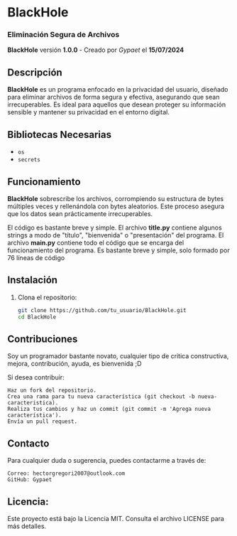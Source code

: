 # BlackHole
### Eliminación Segura de Archivos
**BlackHole** versión **1.0.0** - Creado por *Gypaet* el **15/07/2024**

## Descripción
**BlackHole** es un programa enfocado en la privacidad del usuario, diseñado para eliminar archivos de forma segura y efectiva, asegurando que sean irrecuperables. Es ideal para aquellos que desean proteger su información sensible y mantener su privacidad en el entorno digital.

## Bibliotecas Necesarias
- `os`
- `secrets`

## Funcionamiento
**BlackHole** sobrescribe los archivos, corrompiendo su estructura de bytes múltiples veces y rellenándola con bytes aleatorios. Este proceso asegura que los datos sean prácticamente irrecuperables.

El código es bastante breve y simple. El archivo **title.py** contiene algunos strings a modo de "título", "bienvenida" o "presentación" del programa. El archivo **main.py** contiene todo el código que se encarga del funcionamiento del programa. Es bastante breve y simple, solo formado por 76 líneas de código

## Instalación
1. Clona el repositorio:

   ```bash
   git clone https://github.com/tu_usuario/BlackHole.git
   cd BlackHole

## Contribuciones

Soy un programador bastante novato, cualquier tipo de critica constructiva, mejora, contribución, ayuda, es bienvenida ;D

Si desea contribuir:

    Haz un fork del repositorio.
    Crea una rama para tu nueva característica (git checkout -b nueva-caracteristica).
    Realiza tus cambios y haz un commit (git commit -m 'Agrega nueva característica').
    Envía un pull request.

## Contacto

Para cualquier duda o sugerencia, puedes contactarme a través de:

    Correo: hectorgregori2007@outlook.com
    GitHub: Gypaet

## Licencia:

Este proyecto está bajo la Licencia MIT. Consulta el archivo LICENSE para más detalles.
